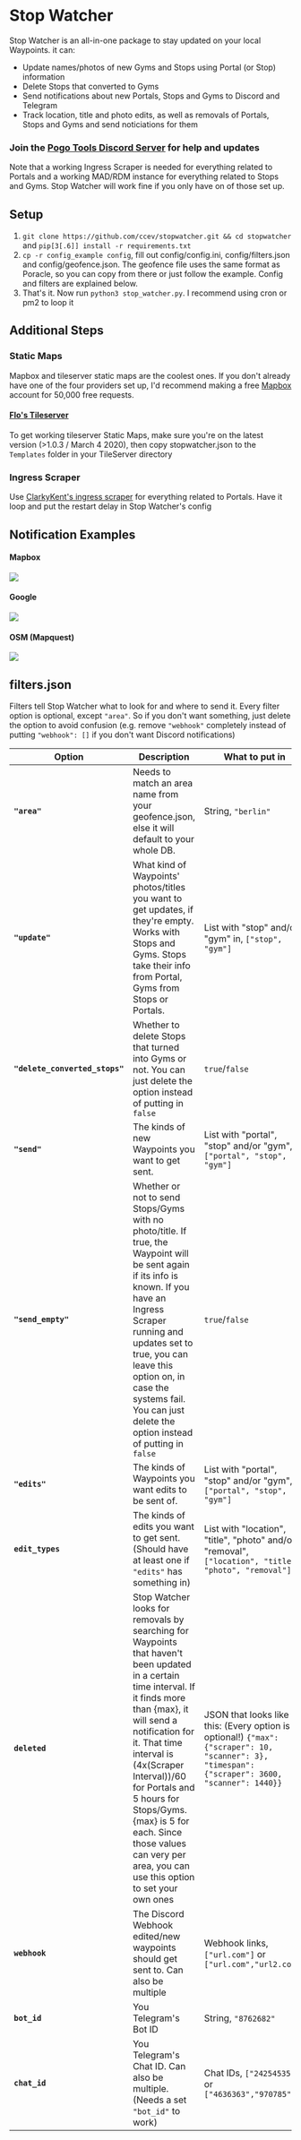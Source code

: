# Stop Watcher
Stop Watcher is an all-in-one package to stay updated on your local Waypoints. it can:
- Update names/photos of new Gyms and Stops using Portal (or Stop) information
- Delete Stops that converted to Gyms
- Send notifications about new Portals, Stops and Gyms to Discord and Telegram
- Track location, title and photo edits, as well as removals of Portals, Stops and Gyms and send noticiations for them

### Join the [Pogo Tools Discord Server](https://discord.gg/CWFyy6s) for help and updates

Note that a working Ingress Scraper is needed for everything related to Portals and a working MAD/RDM instance for everything related to Stops and Gyms. Stop Watcher will work fine if you only have on of those set up.

## Setup
1. `git clone https://github.com/ccev/stopwatcher.git && cd stopwatcher` and `pip[3[.6]] install -r requirements.txt`
2. `cp -r config_example config`, fill out config/config.ini, config/filters.json and config/geofence.json. The geofence file uses the same format as Poracle, so you can copy from there or just follow the example. Config and filters are explained below.
3. That's it. Now run `python3 stop_watcher.py`. I recommend using cron or pm2 to loop it

## Additional Steps
### Static Maps
Mapbox and tileserver static maps are the coolest ones. If you don't already have one of the four providers set up, I'd recommend making a free [Mapbox](https://www.mapbox.com/) account for 50,000 free requests.

#### [Flo's Tileserver](https://github.com/123FLO321/SwiftTileserverCache)
To get working tileserver Static Maps, make sure you're on the latest version (>1.0.3 / March 4 2020), then copy stopwatcher.json to the `Templates` folder in your TileServer directory

### Ingress Scraper
Use [ClarkyKent's ingress scraper](https://github.com/ClarkyKent/ingress_scraper) for everything related to Portals. Have it loop and put the restart delay in Stop Watcher's config

## Notification Examples
#### Mapbox
![](https://i.imgur.com/AvBkt8O.png)
#### Google
![](https://i.imgur.com/ETd8Jig.png)
#### OSM (Mapquest)
![](https://i.imgur.com/X0M1Esh.png)

## filters.json
Filters tell Stop Watcher what to look for and where to send it. Every filter option is optional, except `"area"`. So if you don't want something, just delete the option to avoid confusion (e.g. remove `"webhook"` completely instead of putting `"webhook": []` if you don't want Discord notifications)

| Option | Description | What to put in
|-|-|-|
| **`"area"`** | Needs to match an area name from your geofence.json, else it will default to your whole DB. | String, `"berlin"`
| **`"update"`** | What kind of Waypoints' photos/titles you want to get updates, if they're empty. Works with Stops and Gyms. Stops take their info from Portal, Gyms from Stops or Portals. | List with "stop" and/or "gym" in, `["stop", "gym"]` |
| **`"delete_converted_stops"`** | Whether to delete Stops that turned into Gyms or not. You can just delete the option instead of putting in `false` | `true`/`false` |
| **`"send"`** | The kinds of new Waypoints you want to get sent. | List with "portal", "stop" and/or "gym", `["portal", "stop", "gym"]` |
| **`"send_empty"`** | Whether or not to send Stops/Gyms with no photo/title. If true, the Waypoint will be sent again if its info is known. If you have an Ingress Scraper running and updates set to true, you can leave this option on, in case the systems fail. You can just delete the option instead of putting in `false` | `true`/`false`
| **`"edits"`** | The kinds of Waypoints you want edits to be sent of. | List with "portal", "stop" and/or "gym", `["portal", "stop", "gym"]` |
| **`edit_types`** | The kinds of edits you want to get sent. (Should have at least one if `"edits"` has something in) | List with "location", "title", "photo" and/or "removal", `["location", "title", "photo", "removal"]` |
| **`deleted`** | Stop Watcher looks for removals by searching for Waypoints that haven't been updated in a certain time interval. If it finds more than {max}, it will send a notification for it. That time interval is (4x(Scraper Interval))/60 for Portals and 5 hours for Stops/Gyms. {max} is 5 for each. Since those values can very per area, you can use this option to set your own ones | JSON that looks like this: (Every option is optional!) `{"max": {"scraper": 10, "scanner": 3}, "timespan": {"scraper": 3600, "scanner": 1440}}` |
| **`webhook`** | The Discord Webhook edited/new waypoints should get sent to. Can also be multiple | Webhook links, `["url.com"]` or `["url.com","url2.com"]` |
| **`bot_id`** | You Telegram's Bot ID | String, `"8762682"` |
| **`chat_id`** | You Telegram's Chat ID. Can also be multiple. (Needs a set `"bot_id"` to work) | Chat IDs, `["24254535"]` or `["4636363","970785"]` |
